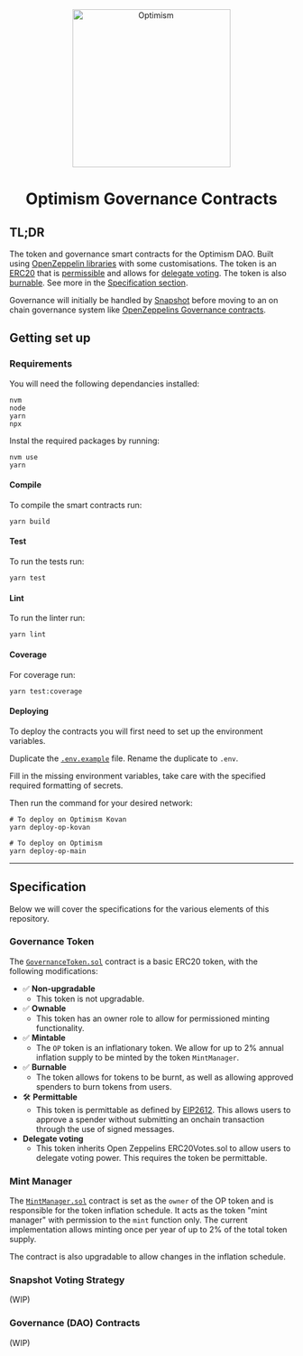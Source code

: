 <div align="center">
  <a href="https://community.optimism.io"><img alt="Optimism" src="https://user-images.githubusercontent.com/14298799/122151157-0b197500-ce2d-11eb-89d8-6240e3ebe130.png" width=280></a>
  <br />
  <h1> Optimism Governance Contracts</h1>
</div>

## TL;DR

The token and governance smart contracts for the Optimism DAO. Built using [OpenZeppelin libraries](https://docs.openzeppelin.com/contracts/4.x/) with some customisations. The token is an [ERC20](https://docs.openzeppelin.com/contracts/4.x/api/token/erc20) that is [permissible](https://docs.openzeppelin.com/contracts/4.x/api/token/erc20#ERC20Permit) and allows for [delegate voting](https://docs.openzeppelin.com/contracts/4.x/api/token/erc20#ERC20Votes). The token is also [burnable](https://docs.openzeppelin.com/contracts/4.x/api/token/erc20#ERC20Burnable). See more in the [Specification section](#specification).

Governance will initially be handled by [Snapshot](https://snapshot.org/#/) before moving to an on chain governance system like [OpenZeppelins Governance contracts](https://docs.openzeppelin.com/contracts/4.x/api/governance).

## Getting set up

### Requirements
You will need the following dependancies installed:
```
nvm
node
yarn
npx
```

Instal the required packages by running:
```
nvm use
yarn
```
#### Compile

To compile the smart contracts run:
```
yarn build
```

#### Test

To run the tests run:
```
yarn test
```

#### Lint

To run the linter run:
```
yarn lint
```

#### Coverage
For coverage run:
```
yarn test:coverage
```

#### Deploying

To deploy the contracts you will first need to set up the environment variables.

Duplicate the [`.env.example`](./.env.example) file. Rename the duplicate to `.env`.

Fill in the missing environment variables, take care with the specified required formatting of secrets.

Then run the command for your desired network:
```
# To deploy on Optimism Kovan
yarn deploy-op-kovan

# To deploy on Optimism
yarn deploy-op-main
```

---

## Specification

Below we will cover the specifications for the various elements of this repository.

### Governance Token

The [`GovernanceToken.sol`](./contracts/GovernanceToken.sol) contract is a basic ERC20 token, with the following modifications:

* ✅ **Non-upgradable**
    * This token is not upgradable.
* ✅ **Ownable**
    * This token has an owner role to allow for permissioned minting functionality.
* ✅ **Mintable**
    * The `OP` token is an inflationary token. We allow for up to 2% annual inflation supply to be minted by the token `MintManager`.
* ✅ **Burnable**
    * The token allows for tokens to be burnt, as well as allowing approved spenders to burn tokens from users.
* 🛠 **Permittable**
    * This token is permittable as defined by [EIP2612](https://eips.ethereum.org/EIPS/eip-2612). This allows users to approve a spender without submitting an onchain transaction through the use of signed messages.
* **Delegate voting**
    * This token inherits Open Zeppelins ERC20Votes.sol to allow users to delegate voting power. This requires the token be permittable.

### Mint Manager

The [`MintManager.sol`](./contracts/MintManager.sol) contract is set as the `owner` of the OP token and is responsible for the token inflation schedule. It acts as the token "mint manager" with permission to the `mint` function only.
The current implementation allows minting once per year of up to 2% of the total token supply.

The contract is also upgradable to allow changes in the inflation schedule.

### Snapshot Voting Strategy

(WIP)

### Governance (DAO) Contracts

(WIP)